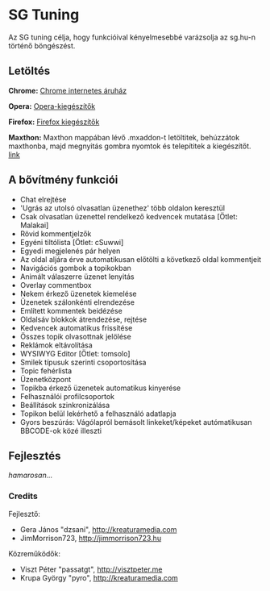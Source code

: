 # SG Tuning

Az SG tuning célja, hogy funkcióival kényelmesebbé varázsolja az sg.hu-n történő böngészést.

## Letöltés

**Chrome:** [Chrome internetes áruház](https://chrome.google.com/webstore/detail/sg-fórum-tuning/hlppljcclmahjmaegnhcaefknenohnck)

**Opera:** [Opera-kiegészítők](https://addons.opera.com/hu/extensions/details/sg-forum-tuning/)

**Firefox:** [Firefox kiegészítők](https://addons.mozilla.org/hu/firefox/addon/sg_forum_tuning/)

**Maxthon:** Maxthon mappában lévő .mxaddon-t letöltitek, behúzzátok maxthonba, majd megnyitás gombra nyomtok és telepítitek a kiegészítőt. [link](https://raw.githubusercontent.com/JimMorrison723/SG.hu-Extension/master/Maxthon/Sg-tuning.mxaddon)
		
		
## A bővítmény funkciói

- Chat elrejtése
- 'Ugrás az utolsó olvasatlan üzenethez' több oldalon keresztül
- Csak olvasatlan üzenettel rendelkező kedvencek mutatása [Ötlet: Malakai]
- Rövid kommentjelzők
- Egyéni tiltólista [Ötlet: cSuwwi]
- Egyedi megjelenés pár helyen
- Az oldal aljára érve automatikusan előtölti a következő oldal kommentjeit
- Navigációs gombok a topikokban
- Animált válaszerre üzenet lenyitás
- Overlay commentbox
- Nekem érkező üzenetek kiemelése
- Üzenetek szálonkénti elrendezése
- Említett kommentek beidézése
- Oldalsáv blokkok átrendezése, rejtése
- Kedvencek automatikus frissítése
- Összes topik olvasottnak jelölése
- Reklámok eltávolítása
- WYSIWYG Editor [Ötlet: tomsolo]
- Smilek típusuk szerinti csoportosítása
- Topic fehérlista
- Üzenetközpont
- Topikba érkező üzenetek automatikus kinyerése
- Felhasználói profilcsoportok
- Beállítások szinkronizálása
- Topikon belül lekérhető a felhasználó adatlapja
- Gyors beszúrás: Vágólapról bemásolt linkeket/képeket autómatikusan BBCODE-ok közé illeszti

## Fejlesztés

*hamarosan...*

### Credits

Fejlesztő:

- Gera János "dzsani", http://kreaturamedia.com
- JimMorrison723, http://jimmorrison723.hu

Közreműködők: 

- Viszt Péter "passatgt", http://visztpeter.me
- Krupa György "pyro", http://kreaturamedia.com